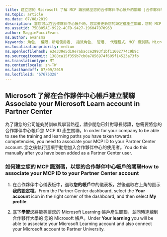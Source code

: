 ```yaml
---
title: 建立您的 Microsoft 了解 MCP 識別碼至您的合作夥伴中心帳戶的關聯 |合作夥伴中心
ms.topic: article
ms.date: 07/08/2019
description: 當您可以在合作夥伴中心帳戶時，您需要更新您的設定檔產生關聯，您的 MCP 識別碼。
ms.assetid: 75D805AE-9922-4CFD-9427-196047D70963
author: MaggiePucciEvans
ms.author: evansma
Keywords: 角色、 權限，新增使用者、 指派角色、 管理、 代理程式，MCP 識別碼，Microsoft 了解
ms.localizationpriority: medium
ms.openlocfilehash: e3e339e5d19e7abacce2993f1bf11602774c9b9c
ms.sourcegitcommit: 1388ca15f359b7cb0a7856974f605f14523a73fb
ms.translationtype: MT
ms.contentlocale: zh-TW
ms.lasthandoff: 07/09/2019
ms.locfileid: "67675328"
---
```

## <a name="associate-your-microsoft-learn-account-in-partner-center"></a><span data-ttu-id="11bf7-104">Microsoft 了解在合作夥伴中心帳戶建立關聯</span><span class="sxs-lookup"><span data-stu-id="11bf7-104">Associate your Microsoft Learn account in Partner Center</span></span>

<span data-ttu-id="11bf7-105">為了讓您的公司能夠將訓練與學習路徑，請參閱您已針對專長認證，您需要將您的合作夥伴中心帳戶您 MCP ID 產生關聯。</span><span class="sxs-lookup"><span data-stu-id="11bf7-105">In order for your company to be able to see the training and learning paths you have taken towards competencies, you need to associate your MCP ID to your Partner Center account.</span></span> <span data-ttu-id="11bf7-106">您之後執行這項手動您加入合作夥伴中心的使用者。</span><span class="sxs-lookup"><span data-stu-id="11bf7-106">You do this manually after you have been added as a Partner Center user.</span></span>

### <a name="how-to-associate-your-mcp-id-to-your-partner-center-account"></a><span data-ttu-id="11bf7-107">如何建立您的 MCP 識別碼，以您的合作夥伴中心帳戶的關聯</span><span class="sxs-lookup"><span data-stu-id="11bf7-107">How to associate your MCP ID to your Partner Center account</span></span>

1. <span data-ttu-id="11bf7-108">在合作夥伴中心儀表板中，選取**您的帳戶**中的儀表板，然後選取右上角的圖示**我的設定檔**。</span><span class="sxs-lookup"><span data-stu-id="11bf7-108">From the Partner Center dashboard, select the **Your account** icon in the right corner of the dashboard, and then select **My profile**.</span></span>

2. <span data-ttu-id="11bf7-109">底下**學習**您將能夠讓您的 Microsoft Learning 帳戶產生關聯，並同時連線到合作夥伴大學的 您的 Microsoft 帳戶。</span><span class="sxs-lookup"><span data-stu-id="11bf7-109">Under **Your learning** you will be able to associate your Microsoft Learning account and also connect your Microsoft account to Partner University.</span></span>
